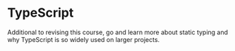 # TypeScript

Additional to revising this course, go and learn more about static typing and why TypeScript is so widely used on larger projects.
